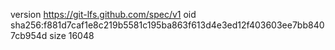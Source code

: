 version https://git-lfs.github.com/spec/v1
oid sha256:f881d7caf1e8c219b5581c195ba863f613d4e3ed12f403603ee7bb8407cb954d
size 16048
